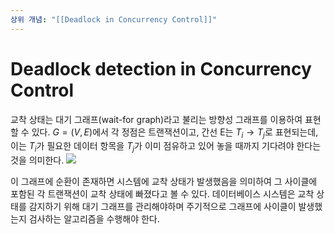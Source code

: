 ```yaml
---
상위 개념: "[[Deadlock in Concurrency Control]]"
---
```

# Deadlock detection in Concurrency Control
교착 상태는 대기 그래프(wait-for graph)라고 불리는 방향성 그래프를 이용하여 표현할 수 있다. $G = (V, E)$에서 각 정점은 트랜잭션이고, 간선 E는 $T_i \rightarrow T_j$로 표현되는데, 이는 $T_i$가 필요한 데이터 항목을 $T_j$가 이미 점유하고 있어 놓을 때까지 기다려야 한다는 것을 의미한다.
![](https://i.imgur.com/cvCcKWC.png)

이 그래프에 순환이 존재하면 시스템에 교착 상태가 발생했음을 의미하여 그 사이클에 포함된 각 트랜잭션이 교착 상태에 빠졌다고 볼 수 있다. 데이터베이스 시스템은 교착 상태를 감지하기 위해 대기 그래프를 관리해야하며 주기적으로 그래프에 사이클이 발생했는지 검사하는 알고리즘을 수행해야 한다.